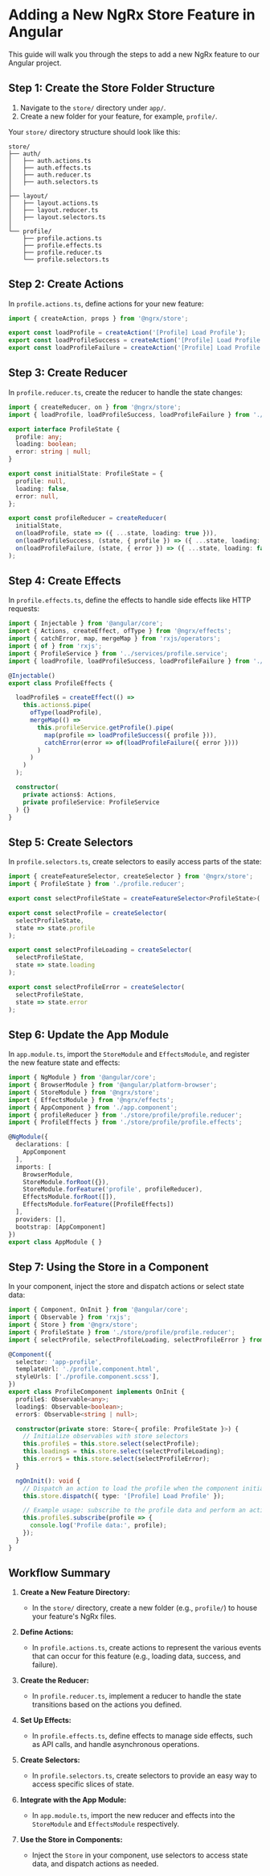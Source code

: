 # Adding a New NgRx Store Feature in Angular

This guide will walk you through the steps to add a new NgRx feature to our Angular project. 

## Step 1: Create the Store Folder Structure

1. Navigate to the `store/` directory under `app/`.
2. Create a new folder for your feature, for example, `profile/`.

Your `store/` directory structure should look like this:

```plaintext
store/
├── auth/
│   ├── auth.actions.ts
│   ├── auth.effects.ts
│   ├── auth.reducer.ts
│   ├── auth.selectors.ts
│
├── layout/
│   ├── layout.actions.ts
│   ├── layout.reducer.ts
│   ├── layout.selectors.ts
│
└── profile/
    ├── profile.actions.ts
    ├── profile.effects.ts
    ├── profile.reducer.ts
    └── profile.selectors.ts
```

## Step 2: Create Actions

In `profile.actions.ts`, define actions for your new feature:

```typescript
import { createAction, props } from '@ngrx/store';

export const loadProfile = createAction('[Profile] Load Profile');
export const loadProfileSuccess = createAction('[Profile] Load Profile Success', props<{ profile: any }>());
export const loadProfileFailure = createAction('[Profile] Load Profile Failure', props<{ error: any }>());
```

## Step 3: Create Reducer

In `profile.reducer.ts`, create the reducer to handle the state changes:

```typescript
import { createReducer, on } from '@ngrx/store';
import { loadProfile, loadProfileSuccess, loadProfileFailure } from './profile.actions';

export interface ProfileState {
  profile: any;
  loading: boolean;
  error: string | null;
}

export const initialState: ProfileState = {
  profile: null,
  loading: false,
  error: null,
};

export const profileReducer = createReducer(
  initialState,
  on(loadProfile, state => ({ ...state, loading: true })),
  on(loadProfileSuccess, (state, { profile }) => ({ ...state, loading: false, profile })),
  on(loadProfileFailure, (state, { error }) => ({ ...state, loading: false, error }))
);
```

## Step 4: Create Effects

In `profile.effects.ts`, define the effects to handle side effects like HTTP requests:

```typescript
import { Injectable } from '@angular/core';
import { Actions, createEffect, ofType } from '@ngrx/effects';
import { catchError, map, mergeMap } from 'rxjs/operators';
import { of } from 'rxjs';
import { ProfileService } from '../services/profile.service';
import { loadProfile, loadProfileSuccess, loadProfileFailure } from './profile.actions';

@Injectable()
export class ProfileEffects {

  loadProfile$ = createEffect(() =>
    this.actions$.pipe(
      ofType(loadProfile),
      mergeMap(() =>
        this.profileService.getProfile().pipe(
          map(profile => loadProfileSuccess({ profile })),
          catchError(error => of(loadProfileFailure({ error })))
        )
      )
    )
  );

  constructor(
    private actions$: Actions,
    private profileService: ProfileService
  ) {}
}
```

## Step 5: Create Selectors

In `profile.selectors.ts`, create selectors to easily access parts of the state:

```typescript
import { createFeatureSelector, createSelector } from '@ngrx/store';
import { ProfileState } from './profile.reducer';

export const selectProfileState = createFeatureSelector<ProfileState>('profile');

export const selectProfile = createSelector(
  selectProfileState,
  state => state.profile
);

export const selectProfileLoading = createSelector(
  selectProfileState,
  state => state.loading
);

export const selectProfileError = createSelector(
  selectProfileState,
  state => state.error
);
```

## Step 6: Update the App Module

In `app.module.ts`, import the `StoreModule` and `EffectsModule`, and register the new feature state and effects:

```typescript
import { NgModule } from '@angular/core';
import { BrowserModule } from '@angular/platform-browser';
import { StoreModule } from '@ngrx/store';
import { EffectsModule } from '@ngrx/effects';
import { AppComponent } from './app.component';
import { profileReducer } from './store/profile/profile.reducer';
import { ProfileEffects } from './store/profile/profile.effects';

@NgModule({
  declarations: [
    AppComponent
  ],
  imports: [
    BrowserModule,
    StoreModule.forRoot({}),
    StoreModule.forFeature('profile', profileReducer),
    EffectsModule.forRoot([]),
    EffectsModule.forFeature([ProfileEffects])
  ],
  providers: [],
  bootstrap: [AppComponent]
})
export class AppModule { }
```

## Step 7: Using the Store in a Component

In your component, inject the store and dispatch actions or select state data:

```typescript
import { Component, OnInit } from '@angular/core';
import { Observable } from 'rxjs';
import { Store } from '@ngrx/store';
import { ProfileState } from './store/profile/profile.reducer';
import { selectProfile, selectProfileLoading, selectProfileError } from './store/profile/profile.selectors';

@Component({
  selector: 'app-profile',
  templateUrl: './profile.component.html',
  styleUrls: ['./profile.component.scss'],
})
export class ProfileComponent implements OnInit {
  profile$: Observable<any>;
  loading$: Observable<boolean>;
  error$: Observable<string | null>;

  constructor(private store: Store<{ profile: ProfileState }>) {
    // Initialize observables with store selectors
    this.profile$ = this.store.select(selectProfile);
    this.loading$ = this.store.select(selectProfileLoading);
    this.error$ = this.store.select(selectProfileError);
  }

  ngOnInit(): void {
    // Dispatch an action to load the profile when the component initializes
    this.store.dispatch({ type: '[Profile] Load Profile' });

    // Example usage: subscribe to the profile data and perform an action
    this.profile$.subscribe(profile => {
      console.log('Profile data:', profile);
    });
  }
}

```

## Workflow Summary

1. **Create a New Feature Directory:**
   - In the `store/` directory, create a new folder (e.g., `profile/`) to house your feature's NgRx files.

2. **Define Actions:**
   - In `profile.actions.ts`, create actions to represent the various events that can occur for this feature (e.g., loading data, success, and failure).

3. **Create the Reducer:**
   - In `profile.reducer.ts`, implement a reducer to handle the state transitions based on the actions you defined.

4. **Set Up Effects:**
   - In `profile.effects.ts`, define effects to manage side effects, such as API calls, and handle asynchronous operations.

5. **Create Selectors:**
   - In `profile.selectors.ts`, create selectors to provide an easy way to access specific slices of state.

6. **Integrate with the App Module:**
   - In `app.module.ts`, import the new reducer and effects into the `StoreModule` and `EffectsModule` respectively.

7. **Use the Store in Components:**
   - Inject the `Store` in your component, use selectors to access state data, and dispatch actions as needed.
